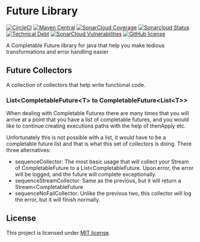# Future Library
[![CircleCI](https://circleci.com/gh/happyharbor/future-lib.svg?style=shield)](https://circleci.com/gh/circleci/circleci-docs)
[![Maven Central](https://maven-badges.herokuapp.com/maven-central/io.happyharbor/future-library/badge.svg?gav=true)](https://maven-badges.herokuapp.com/maven-central/io.happyharbor/future-library)
[![SonarCloud Coverage](https://img.shields.io/sonar/coverage/happyharbor_future-lib?server=https%3A%2F%2Fsonarcloud.io)](https://sonarcloud.io/component_measures/metric/coverage/list?id=happyharbor_future-lib)
[![Sonarcloud Status](https://img.shields.io/sonar/quality_gate/happyharbor_future-lib?server=https%3A%2F%2Fsonarcloud.io)](https://sonarcloud.io/dashboard?id=happyharbor_future-lib)
[![Technical Debt](https://img.shields.io/sonar/tech_debt/happyharbor_future-lib?server=https%3A%2F%2Fsonarcloud.io)](https://sonarcloud.io/dashboard?id=030_n3dr)
[![SonarCloud Vulnerabilities](https://img.shields.io/sonar/violations/happyharbor_future-lib?server=https%3A%2F%2Fsonarcloud.io)](https://sonarcloud.io/component_measures/metric/security_rating/list?id=happyharbor_future-lib)
[![GitHub license](https://img.shields.io/github/license/happyharbor/future-lib)](https://github.com/happyharbor/future-lib/blob/master/LICENCE)

A Completable Future library for java that help you make tedious transformations and error handling easier

## Future Collectors
A collection of collectors that help write functional code.

### List<CompletableFuture\<T> to CompletableFuture<List\<T>>
When dealing with Completable Futures there are many times that you will arrive at a point that you have a list of 
completable futures, and you would like to continue creating executions paths with the help of thenApply etc. 

Unfortunately this is not possible with a list, it would have to be a completable future list and that is what this set
of collectors is doing. There three alternatives:
- sequenceCollector: The most basic usage that will collect your Stream of CompletableFuture<T> to a List<CompletableFuture<T>. 
  Upon error, the error will be logged, and the future will complete exceptionally.
- sequenceStreamCollector: Same as the previous, but it will return a Stream<CompletableFuture<T>
- sequenceNoFailCollector: Unlike the previous two, this collector will log the error, but it will finish normally.

## License
This project is licensed under [MIT license](https://www.mit.edu/~amini/LICENSE.md).